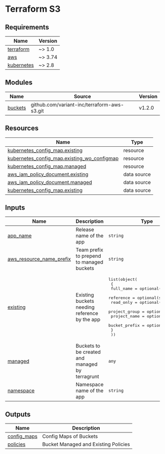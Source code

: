 # Terraform S3
<!-- markdownlint-disable MD033 MD013 MD041 -->
<!-- BEGINNING OF PRE-COMMIT-TERRAFORM DOCS HOOK -->
## Requirements

| Name | Version |
|------|---------|
| <a name="requirement_terraform"></a> [terraform](#requirement\_terraform) | ~> 1.0 |
| <a name="requirement_aws"></a> [aws](#requirement\_aws) | ~> 3.74 |
| <a name="requirement_kubernetes"></a> [kubernetes](#requirement\_kubernetes) | ~> 2.8 |

## Modules

| Name | Source | Version |
|------|--------|---------|
| <a name="module_buckets"></a> [buckets](#module\_buckets) | github.com/variant-inc/terraform-aws-s3.git | v1.2.0 |

## Resources

| Name | Type |
|------|------|
| [kubernetes_config_map.existing](https://registry.terraform.io/providers/hashicorp/kubernetes/latest/docs/resources/config_map) | resource |
| [kubernetes_config_map.existing_wo_configmap](https://registry.terraform.io/providers/hashicorp/kubernetes/latest/docs/resources/config_map) | resource |
| [kubernetes_config_map.managed](https://registry.terraform.io/providers/hashicorp/kubernetes/latest/docs/resources/config_map) | resource |
| [aws_iam_policy_document.existing](https://registry.terraform.io/providers/hashicorp/aws/latest/docs/data-sources/iam_policy_document) | data source |
| [aws_iam_policy_document.managed](https://registry.terraform.io/providers/hashicorp/aws/latest/docs/data-sources/iam_policy_document) | data source |
| [kubernetes_config_map.existing](https://registry.terraform.io/providers/hashicorp/kubernetes/latest/docs/data-sources/config_map) | data source |

## Inputs

| Name | Description | Type | Default | Required |
|------|-------------|------|---------|:--------:|
| <a name="input_app_name"></a> [app\_name](#input\_app\_name) | Release name of the app | `string` | n/a | yes |
| <a name="input_aws_resource_name_prefix"></a> [aws\_resource\_name\_prefix](#input\_aws\_resource\_name\_prefix) | Team prefix to prepend to managed buckets | `string` | n/a | yes |
| <a name="input_existing"></a> [existing](#input\_existing) | Existing buckets needing reference by the app | <pre>list(object(<br>    {<br>      full_name     = optional(string)<br>      reference     = optional(string)<br>      read_only     = optional(bool)<br>      project_group = optional(string)<br>      project_name  = optional(string)<br>      bucket_prefix = optional(string)<br>    }<br>  ))</pre> | `[]` | no |
| <a name="input_managed"></a> [managed](#input\_managed) | Buckets to be created and managed by terragrunt | `any` | `[]` | no |
| <a name="input_namespace"></a> [namespace](#input\_namespace) | Namespace name of the app | `string` | n/a | yes |

## Outputs

| Name | Description |
|------|-------------|
| <a name="output_config_maps"></a> [config\_maps](#output\_config\_maps) | Config Maps of Buckets |
| <a name="output_policies"></a> [policies](#output\_policies) | Bucket Managed and Existing Policies |
<!-- END OF PRE-COMMIT-TERRAFORM DOCS HOOK -->